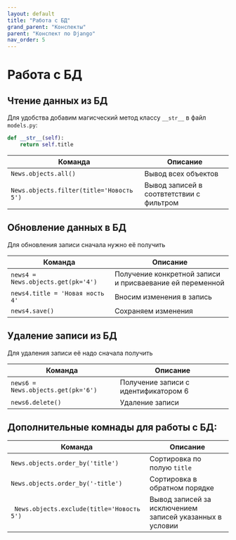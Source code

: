 ```yaml
---
layout: default
title: "Работа с БД"
grand_parent: "Конспекты"
parent: "Конспект по Django"
nav_order: 5
---
```


# Работа с БД

## Чтение данных из БД

Для удобства добавим магисческий метод классу `__str__` в файл `models.py`:

```python
def __str__(self):
    return self.title
```

| Команда                                  | Описание                                 |
| ---------------------------------------- | ---------------------------------------- |
| `News.objects.all()`                     | Вывод всех объектов                      |
| `News.objects.filter(title='Новость 5')` | Вывод записей в соотвтетствии с фильтром |

## Обновление данных в БД

Для обновления записи сначала нужно её получить

| Команда                            | Описание                                                 |
| ---------------------------------- | -------------------------------------------------------- |
| `news4 = News.objects.get(pk='4')` | Получение конкретной записи и присваевание ей переменной |
| `news4.title = 'Новая ность 4'`    | Вносим изменения в запись                                |
| `news4.save()`                     | Сохраняем изменения                                      |

## Удаление записи из БД

Для удаления записи её надо сначала получить

| Команда                            | Описание                             |
| ---------------------------------- | ------------------------------------ |
| `news6 = News.objects.get(pk='6')` | Получение записи с идентификатором 6 |
| `news6.delete()`                   | Удаление записи                      |

## Дополнительные комнады для работы с БД:

| Команда                                    | Описание                                                 |
| ------------------------------------------ | -------------------------------------------------------- |
| `News.objects.order_by('title')`           | Сортировка по полую `title`                              |
| `News.objects.order_by('-title')`          | Сортировка в обратном порядке                            |
| ` News.objects.exclude(title='Новость 5')` | Вывод записей за исключением записей указанных в условии |